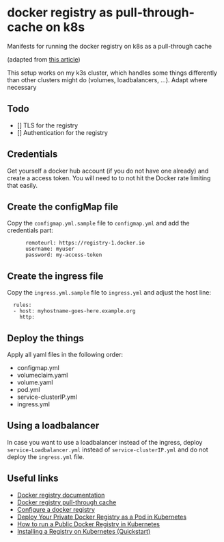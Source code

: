 # docker registry as pull-through-cache on k8s

Manifests for running the docker registry on k8s as a pull-through cache

(adapted from [this article](https://medium.com/swlh/deploy-your-private-docker-registry-as-a-pod-in-kubernetes-f6a489bf018))

This setup works on my k3s cluster, which handles some things differently than other clusters might do (volumes, loadbalancers, ...). Adapt where necessary

## Todo

- [] TLS for the registry
- [] Authentication for the registry

## Credentials

Get yourself a docker hub account (if you do not have one already) and create a access token. You will need to to not hit the Docker rate limiting that easily.

## Create the configMap file

Copy the `configmap.yml.sample` file to `configmap.yml` and add the credentials part:
```
      remoteurl: https://registry-1.docker.io
      username: myuser
      password: my-access-token
```

## Create the ingress file

Copy the `ingress.yml.sample` file to `ingress.yml` and adjust the host line:
```
  rules:
  - host: myhostname-goes-here.example.org
    http:
```

## Deploy the things

Apply all yaml files in the following order:
- configmap.yml
- volumeclaim.yaml
- volume.yaml
- pod.yml
- service-clusterIP.yml
- ingress.yml

## Using a loadbalancer

In case you want to use a loadbalancer instead of the ingress, deploy `service-Loadbalancer.yml` instead of `service-clusterIP.yml` and do not deploy the `ingress.yml` file.

## Useful links
- [Docker registry documentation](https://docs.docker.com/registry/)
- [Docker registry pull-through cache](https://docs.docker.com/registry/recipes/mirror/)
- [Configure a docker registry](https://docs.docker.com/registry/configuration/)
- [Deploy Your Private Docker Registry as a Pod in Kubernetes](https://medium.com/swlh/deploy-your-private-docker-registry-as-a-pod-in-kubernetes-f6a489bf0180)
- [How to run a Public Docker Registry in Kubernetes](https://www.nearform.com/blog/how-to-run-a-public-docker-registry-in-kubernetes/)
- [Installing a Registry on Kubernetes (Quickstart)](https://blog.container-solutions.com/installing-a-registry-on-kubernetes-quickstart)
